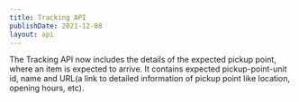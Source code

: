 ```yaml
---
title: Tracking API
publishDate: 2021-12-08
layout: api
---
```


The Tracking API now includes the details of the expected pickup point, where an item is expected to arrive.
It contains expected pickup-point-unit id, name and URL(a link to detailed information of pickup point like location, opening hours, etc).
